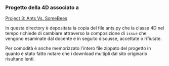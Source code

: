 
### Progetto della 4D associato a
[Project 3: Ants Vs. SomeBees](https://cs61a.org/proj/ants/)

In questa directory è depositata la copia del file ants.py
che la classe 4D nel tempo richiede di cambiare attraverso
la composizione di `issue` che vengono esaminate dal docente
e in seguito discusse, accettate o rifiutate.

Per comodità è anche memorizzato l'intero file zippato del progetto
in quanto è stato fatto notare che i download multipli dal sito
originario risultano lenti.

